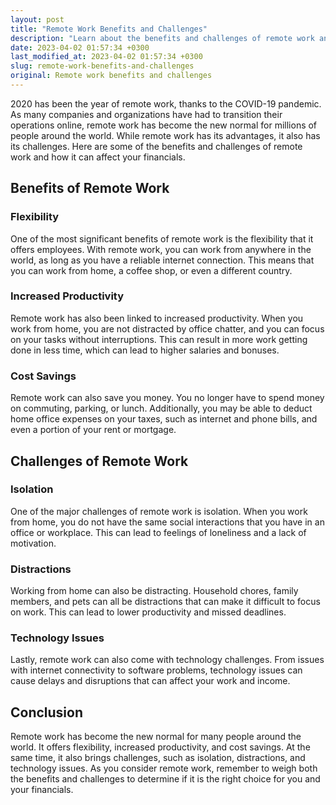 ```yaml
---
layout: post
title: "Remote Work Benefits and Challenges"
description: "Learn about the benefits and challenges of remote work and how it can affect your financials."
date: 2023-04-02 01:57:34 +0300
last_modified_at: 2023-04-02 01:57:34 +0300
slug: remote-work-benefits-and-challenges
original: Remote work benefits and challenges
---
```

2020 has been the year of remote work, thanks to the COVID-19 pandemic. As many companies and organizations have had to transition their operations online, remote work has become the new normal for millions of people around the world. While remote work has its advantages, it also has its challenges. Here are some of the benefits and challenges of remote work and how it can affect your financials.

## Benefits of Remote Work

### Flexibility

One of the most significant benefits of remote work is the flexibility that it offers employees. With remote work, you can work from anywhere in the world, as long as you have a reliable internet connection. This means that you can work from home, a coffee shop, or even a different country.

### Increased Productivity

Remote work has also been linked to increased productivity. When you work from home, you are not distracted by office chatter, and you can focus on your tasks without interruptions. This can result in more work getting done in less time, which can lead to higher salaries and bonuses.

### Cost Savings

Remote work can also save you money. You no longer have to spend money on commuting, parking, or lunch. Additionally, you may be able to deduct home office expenses on your taxes, such as internet and phone bills, and even a portion of your rent or mortgage.

## Challenges of Remote Work

### Isolation

One of the major challenges of remote work is isolation. When you work from home, you do not have the same social interactions that you have in an office or workplace. This can lead to feelings of loneliness and a lack of motivation.

### Distractions

Working from home can also be distracting. Household chores, family members, and pets can all be distractions that can make it difficult to focus on work. This can lead to lower productivity and missed deadlines.

### Technology Issues

Lastly, remote work can also come with technology challenges. From issues with internet connectivity to software problems, technology issues can cause delays and disruptions that can affect your work and income.

## Conclusion

Remote work has become the new normal for many people around the world. It offers flexibility, increased productivity, and cost savings. At the same time, it also brings challenges, such as isolation, distractions, and technology issues. As you consider remote work, remember to weigh both the benefits and challenges to determine if it is the right choice for you and your financials.